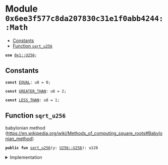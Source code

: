 
<a name="0x6ee3f577c8da207830c31e1f0abb4244_Math"></a>

# Module `0x6ee3f577c8da207830c31e1f0abb4244::Math`



-  [Constants](#@Constants_0)
-  [Function `sqrt_u256`](#0x6ee3f577c8da207830c31e1f0abb4244_Math_sqrt_u256)


<pre><code><b>use</b> <a href="../../../build/StarcoinFramework/docs/U256.md#0x1_U256">0x1::U256</a>;
</code></pre>



<a name="@Constants_0"></a>

## Constants


<a name="0x6ee3f577c8da207830c31e1f0abb4244_Math_EQUAL"></a>



<pre><code><b>const</b> <a href="Math.md#0x6ee3f577c8da207830c31e1f0abb4244_Math_EQUAL">EQUAL</a>: u8 = 0;
</code></pre>



<a name="0x6ee3f577c8da207830c31e1f0abb4244_Math_GREATER_THAN"></a>



<pre><code><b>const</b> <a href="Math.md#0x6ee3f577c8da207830c31e1f0abb4244_Math_GREATER_THAN">GREATER_THAN</a>: u8 = 2;
</code></pre>



<a name="0x6ee3f577c8da207830c31e1f0abb4244_Math_LESS_THAN"></a>



<pre><code><b>const</b> <a href="Math.md#0x6ee3f577c8da207830c31e1f0abb4244_Math_LESS_THAN">LESS_THAN</a>: u8 = 1;
</code></pre>



<a name="0x6ee3f577c8da207830c31e1f0abb4244_Math_sqrt_u256"></a>

## Function `sqrt_u256`

babylonian method (https://en.wikipedia.org/wiki/Methods_of_computing_square_roots#Babylonian_method)


<pre><code><b>public</b> <b>fun</b> <a href="Math.md#0x6ee3f577c8da207830c31e1f0abb4244_Math_sqrt_u256">sqrt_u256</a>(y: <a href="../../../build/StarcoinFramework/docs/U256.md#0x1_U256_U256">U256::U256</a>): u128
</code></pre>



<details>
<summary>Implementation</summary>


<pre><code><b>public</b> <b>fun</b> <a href="Math.md#0x6ee3f577c8da207830c31e1f0abb4244_Math_sqrt_u256">sqrt_u256</a>(y: <a href="../../../build/StarcoinFramework/docs/U256.md#0x1_U256">U256</a>): u128 {
    <b>let</b> four = <a href="../../../build/StarcoinFramework/docs/U256.md#0x1_U256_from_u64">U256::from_u64</a>(4);
    <b>let</b> zero = <a href="../../../build/StarcoinFramework/docs/U256.md#0x1_U256_zero">U256::zero</a>();
    <b>if</b> (<a href="../../../build/StarcoinFramework/docs/U256.md#0x1_U256_compare">U256::compare</a>(&y, &four) == <a href="Math.md#0x6ee3f577c8da207830c31e1f0abb4244_Math_LESS_THAN">LESS_THAN</a>) {
        <b>if</b> (<a href="../../../build/StarcoinFramework/docs/U256.md#0x1_U256_compare">U256::compare</a>(&y, &zero) == <a href="Math.md#0x6ee3f577c8da207830c31e1f0abb4244_Math_EQUAL">EQUAL</a>) {
            0u128
        } <b>else</b> {
            1u128
        }
    } <b>else</b> {
        <b>let</b> z = <b>copy</b> y;
        <b>let</b> two = <a href="../../../build/StarcoinFramework/docs/U256.md#0x1_U256_from_u64">U256::from_u64</a>(2);
        <b>let</b> one = <a href="../../../build/StarcoinFramework/docs/U256.md#0x1_U256_from_u64">U256::from_u64</a>(1);
        <b>let</b> x = <a href="../../../build/StarcoinFramework/docs/U256.md#0x1_U256_add">U256::add</a>(<a href="../../../build/StarcoinFramework/docs/U256.md#0x1_U256_div">U256::div</a>(<b>copy</b> y, <b>copy</b> two), one);
        <b>while</b> (<a href="../../../build/StarcoinFramework/docs/U256.md#0x1_U256_compare">U256::compare</a>(&x, &z) == <a href="Math.md#0x6ee3f577c8da207830c31e1f0abb4244_Math_LESS_THAN">LESS_THAN</a>) {
            z = <b>copy</b> x;
            x = <a href="../../../build/StarcoinFramework/docs/U256.md#0x1_U256_div">U256::div</a>(<a href="../../../build/StarcoinFramework/docs/U256.md#0x1_U256_add">U256::add</a>(<a href="../../../build/StarcoinFramework/docs/U256.md#0x1_U256_div">U256::div</a>(<b>copy</b> y, <b>copy</b> x), x), <b>copy</b> two);
        };
        <a href="../../../build/StarcoinFramework/docs/U256.md#0x1_U256_to_u128">U256::to_u128</a>(&z)
    }
}
</code></pre>



</details>
